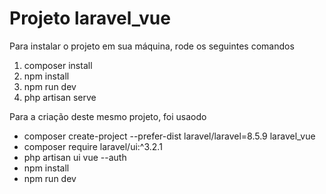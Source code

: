 <h1>Projeto <strong>laravel_vue</strong></h1>

<p>Para instalar o projeto em sua máquina, rode os seguintes comandos</p>
<ol>
    <li>composer install</li>
    <li>npm install</li>
    <li>npm run dev</li>
    <li>php artisan serve</li>
</ol>

<p>Para a criação deste mesmo projeto, foi usaodo</p>
<ul>
    <li>composer create-project --prefer-dist laravel/laravel=8.5.9 laravel_vue</li>
    <li>composer require laravel/ui:^3.2.1</li>
    <li>php artisan ui vue --auth</li>
    <li>npm install</li>
    <li>npm run dev</li>
</ul>